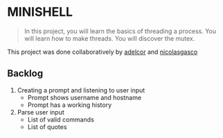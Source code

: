 # MINISHELL

> In this project, you will learn the basics of threading a process. You will learn how to make threads. You will discover the mutex.

This project was done collaboratively by [adelcor](https://github.com/adelcor) and [nicolasgasco](https://github.com/nicolasgasco)


## Backlog

1. Creating a prompt and listening to user input
    - Prompt shows username and hostname
    - Prompt has a working history
2. Parse user input
    - List of valid commands
    - List of quotes
